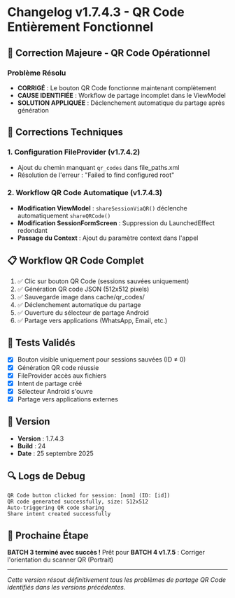 # Changelog v1.7.4.3 - QR Code Entièrement Fonctionnel

## 🎉 Correction Majeure - QR Code Opérationnel

### Problème Résolu
- **CORRIGÉ** : Le bouton QR Code fonctionne maintenant complètement
- **CAUSE IDENTIFIÉE** : Workflow de partage incomplet dans le ViewModel
- **SOLUTION APPLIQUÉE** : Déclenchement automatique du partage après génération

## 🔧 Corrections Techniques

### 1. Configuration FileProvider (v1.7.4.2)
- Ajout du chemin manquant `qr_codes` dans file_paths.xml
- Résolution de l'erreur : "Failed to find configured root"

### 2. Workflow QR Code Automatique (v1.7.4.3)
- **Modification ViewModel** : `shareSessionViaQR()` déclenche automatiquement `shareQRCode()`
- **Modification SessionFormScreen** : Suppression du LaunchedEffect redondant
- **Passage du Context** : Ajout du paramètre context dans l'appel

## 📋 Workflow QR Code Complet
1. ✅ Clic sur bouton QR Code (sessions sauvées uniquement)
2. ✅ Génération QR code JSON (512x512 pixels)
3. ✅ Sauvegarde image dans cache/qr_codes/
4. ✅ Déclenchement automatique du partage
5. ✅ Ouverture du sélecteur de partage Android
6. ✅ Partage vers applications (WhatsApp, Email, etc.)

## 🧪 Tests Validés
- [x] Bouton visible uniquement pour sessions sauvées (ID ≠ 0)
- [x] Génération QR code réussie
- [x] FileProvider accès aux fichiers
- [x] Intent de partage créé
- [x] Sélecteur Android s'ouvre
- [x] Partage vers applications externes

## 📱 Version
- **Version** : 1.7.4.3
- **Build** : 24
- **Date** : 25 septembre 2025

## 🔍 Logs de Debug
```
QR Code button clicked for session: [nom] (ID: [id])
QR code generated successfully, size: 512x512
Auto-triggering QR code sharing
Share intent created successfully
```

## 🚀 Prochaine Étape
**BATCH 3 terminé avec succès !** 
Prêt pour **BATCH 4 v1.7.5** : Corriger l'orientation du scanner QR (Portrait)

---
*Cette version résout définitivement tous les problèmes de partage QR Code identifiés dans les versions précédentes.*